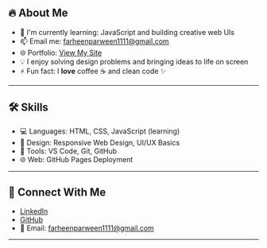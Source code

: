## 🔥 About Me

* 🌱 I'm currently learning: JavaScript and building creative web UIs
* 📫 Email me: [farheenparween1111@gmail.com](mailto:farheenparween1111@gmail.com)
* 🌐 Portfolio: [View My Site](https://farheenparween-dev.github.io/my-portfolio/)
* 💡 I enjoy solving design problems and bringing ideas to life on screen
* ⚡ Fun fact: I **love** coffee ☕ and clean code ✨

---

## 🛠️ Skills

* 💻 Languages: HTML, CSS, JavaScript (learning)
* 🎨 Design: Responsive Web Design, UI/UX Basics
* 🔧 Tools: VS Code, Git, GitHub
* 🌐 Web: GitHub Pages Deployment

---

## 🔗 Connect With Me

* [LinkedIn](https://www.linkedin.com/in/farheen-parween-609096312ye)
* [GitHub](https://github.com/farheenparween-dev)
* 📧 Email: [farheenparween1111@gmail.com](mailto:farheenparween1111@gmail.com)

---
